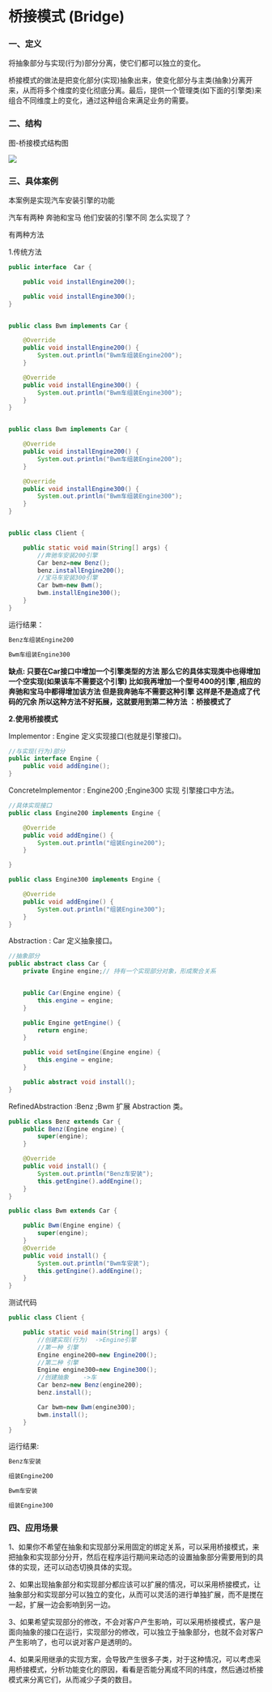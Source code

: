 # 桥接模式 (Bridge) 

### **一、定义**

将抽象部分与实现(行为)部分分离，使它们都可以独立的变化。 

桥接模式的做法是把变化部分(实现)抽象出来，使变化部分与主类(抽象)分离开来，从而将多个维度的变化彻底分离。最后，提供一个管理类(如下面的引擎类)来组合不同维度上的变化，通过这种组合来满足业务的需要。

### **二、结构**

图-桥接模式结构图 

![](./img/3.png)

### **三、具体案例**

本案例是实现汽车安装引擎的功能 

汽车有两种 奔驰和宝马 他们安装的引擎不同 怎么实现了？ 

有两种方法

1.传统方法

```java
public interface  Car {

    public void installEngine200();

    public void installEngine300();
}


public class Bwm implements Car {

    @Override
    public void installEngine200() {
        System.out.println("Bwm车组装Engine200");
    }

    @Override
    public void installEngine300() {
        System.out.println("Bwm车组装Engine300");      
    }
}


public class Bwm implements Car {

    @Override
    public void installEngine200() {
        System.out.println("Bwm车组装Engine200");
    }

    @Override
    public void installEngine300() {
        System.out.println("Bwm车组装Engine300");      
    }
}


public class Client {

    public static void main(String[] args) {
        //奔驰车安装200引擎
        Car benz=new Benz();
        benz.installEngine200();
        //宝马车安装300引擎
        Car bwm=new Bwm();
        bwm.installEngine300();
    }
}
```

运行结果： 

```java
Benz车组装Engine200 

Bwm车组装Engine300
```

**缺点: 只要在Car接口中增加一个引擎类型的方法 那么它的具体实现类中也得增加一个空实现(如果该车不需要这个引擎) 比如我再增加一个型号400的引擎 ,相应的奔驰和宝马中都得增加该方法 但是我奔驰车不需要这种引擎 这样是不是造成了代码的冗余 所以这种方法不好拓展，这就要用到第二种方法 ：桥接模式了**

**2.使用桥接模式**

Implementor : Engine 定义实现接口(也就是引擎接口)。

```java
//与实现(行为)部分
public interface Engine {
    public void addEngine();
}
```

ConcreteImplementor : Engine200 ;Engine300 实现 引擎接口中方法。

```java
//具体实现接口
public class Engine200 implements Engine {

    @Override
    public void addEngine() {
        System.out.println("组装Engine200");
    }

}
```

```java
public class Engine300 implements Engine {

    @Override
    public void addEngine() {
        System.out.println("组装Engine300");
    }
}
```

Abstraction : Car 定义抽象接口。

```java
//抽象部分
public abstract class Car {
    private Engine engine;// 持有一个实现部分对象，形成聚合关系


    public Car(Engine engine) {
        this.engine = engine;
    }

    public Engine getEngine() {
        return engine;
    }

    public void setEngine(Engine engine) {
        this.engine = engine;
    }

    public abstract void install();
}
```

RefinedAbstraction :Benz ;Bwm 扩展 Abstraction 类。

```java
public class Benz extends Car {
    public Benz(Engine engine) {
        super(engine);
    }

    @Override
    public void install() {
        System.out.println("Benz车安装");
        this.getEngine().addEngine();
    }
}
```

```java
public class Bwm extends Car {

    public Bwm(Engine engine) {
        super(engine);
    }
    @Override
    public void install() {
        System.out.println("Bwm车安装");
        this.getEngine().addEngine();
    }
}
```

测试代码

```java
public class Client {

    public static void main(String[] args) {
        //创建实现(行为)  ->Engine引擎
        //第一种 引擎  
        Engine engine200=new Engine200();
        //第二种 引擎
        Engine engine300=new Engine300();
        //创建抽象    ->车
        Car benz=new Benz(engine200);
        benz.install();

        Car bwm=new Bwm(engine300);
        bwm.install();
    }
}
```

运行结果: 

```java
Benz车安装 

组装Engine200 

Bwm车安装 

组装Engine300
```

### **四、应用场景**

1、如果你不希望在抽象和实现部分采用固定的绑定关系，可以采用桥接模式，来把抽象和实现部分分开，然后在程序运行期间来动态的设置抽象部分需要用到的具体的实现，还可以动态切换具体的实现。

2、如果出现抽象部分和实现部分都应该可以扩展的情况，可以采用桥接模式，让抽象部分和实现部分可以独立的变化，从而可以灵活的进行单独扩展，而不是搅在一起，扩展一边会影响到另一边。

3、如果希望实现部分的修改，不会对客户产生影响，可以采用桥接模式，客户是面向抽象的接口在运行，实现部分的修改，可以独立于抽象部分，也就不会对客户产生影响了，也可以说对客户是透明的。

4、如果采用继承的实现方案，会导致产生很多子类，对于这种情况，可以考虑采用桥接模式，分析功能变化的原因，看看是否能分离成不同的纬度，然后通过桥接模式来分离它们，从而减少子类的数目。